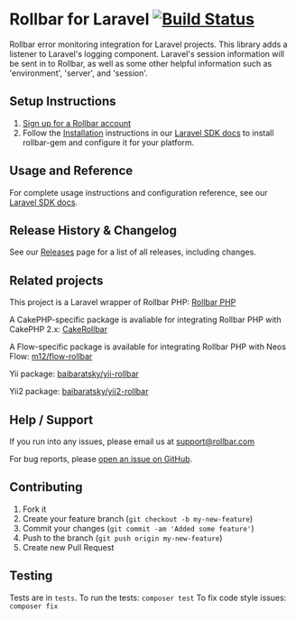# Rollbar for Laravel [![Build Status](https://travis-ci.org/rollbar/rollbar-php-laravel.svg?branch=master)](https://travis-ci.org/rollbar/rollbar-php-laravel)

Rollbar error monitoring integration for Laravel projects. This library adds a listener to Laravel's logging component. Laravel's session information will be sent in to Rollbar, as well as some other helpful information such as 'environment', 'server', and 'session'.

## Setup Instructions

1. [Sign up for a Rollbar account](https://rollbar.com/signup)
2. Follow the [Installation](https://docs.rollbar.com/docs/laravel#section-installation) instructions in our [Laravel SDK docs](https://docs.rollbar.com/docs/laravel) to install rollbar-gem and configure it for your platform.

## Usage and Reference

For complete usage instructions and configuration reference, see our [Laravel SDK docs](https://docs.rollbar.com/docs/laravel).
  
## Release History & Changelog

See our [Releases](https://github.com/rollbar/rollbar-php-laravel/releases) page for a list of all releases, including changes.


## Related projects

This project is a Laravel wrapper of Rollbar PHP: [Rollbar PHP](https://github.com/rollbar/rollbar-php)

A CakePHP-specific package is avaliable for integrating Rollbar PHP with CakePHP 2.x:
[CakeRollbar](https://github.com/tranfuga25s/CakeRollbar)

A Flow-specific package is available for integrating Rollbar PHP with Neos Flow: [m12/flow-rollbar](https://packagist.org/packages/m12/flow-rollbar)

Yii package: [baibaratsky/yii-rollbar](https://github.com/baibaratsky/yii-rollbar)

Yii2 package: [baibaratsky/yii2-rollbar](https://github.com/baibaratsky/yii2-rollbar)

## Help / Support

If you run into any issues, please email us at [support@rollbar.com](mailto:support@rollbar.com)

For bug reports, please [open an issue on GitHub](https://github.com/rollbar/rollbar-php/issues/new).


## Contributing

1. Fork it
2. Create your feature branch (`git checkout -b my-new-feature`)
3. Commit your changes (`git commit -am 'Added some feature'`)
4. Push to the branch (`git push origin my-new-feature`)
5. Create new Pull Request


## Testing
Tests are in `tests`.
To run the tests: `composer test`
To fix code style issues: `composer fix`
